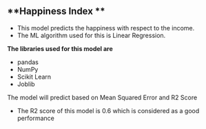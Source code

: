 ## **Happiness Index **
- This model predicts the happiness with respect to the income.
- The ML algorithm used for this is  Linear Regression.

**The libraries used for this model are**
- pandas
- NumPy
- Scikit Learn
- Joblib


The model will predict based on Mean Squared Error and R2 Score
- The R2 score of this model is 0.6 which is considered as a good performance 